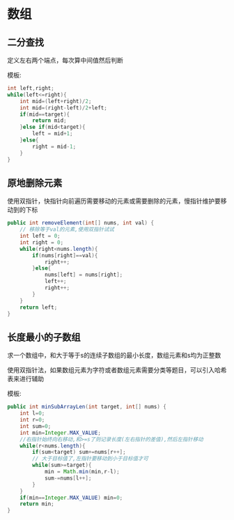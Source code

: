 # 数组

## 二分查找

定义左右两个端点，每次算中间值然后判断

模板: 

```java
int left,right;
while(left<=right){
    int mid=(left+right)/2;
    int mid=(right-left)/2+left;
    if(mid==target){
        return mid;
    }else if(mid<target){
        left = mid+1;
    }else{
        right = mid-1;
    }
}
```

## 原地删除元素

使用双指针，快指针向前遍历需要移动的元素或需要删除的元素，慢指针维护要移动到的下标

```java
public int removeElement(int[] nums, int val) {
    // 移除等于val的元素,使用双指针试试
    int left = 0;
    int right = 0;
    while(right<nums.length){
        if(nums[right]==val){
            right++;
        }else{
            nums[left] = nums[right];
            left++;
            right++;
        }
    }
    return left;
}
```

## 长度最小的子数组

求一个数组中，和大于等于s的连续子数组的最小长度，数组元素和s均为正整数

使用双指针法，如果数组元素为字符或者数组元素需要分类等题目，可以引入哈希表来进行辅助

模板:

```java
public int minSubArrayLen(int target, int[] nums) {
    int l=0;
    int r=0;
    int sum=0;
    int min=Integer.MAX_VALUE;
    //右指针始终向右移动,和>=s了则记录长度(左右指针的差值),然后左指针移动
    while(r<nums.length){
        if(sum<target) sum+=nums[r++];
        // 大于目标值了,左指针要移动到小于目标值才可
        while(sum>=target){
            min = Math.min(min,r-l);
            sum-=nums[l++];
        }
    }
    if(min==Integer.MAX_VALUE) min=0;
    return min;
}
```


